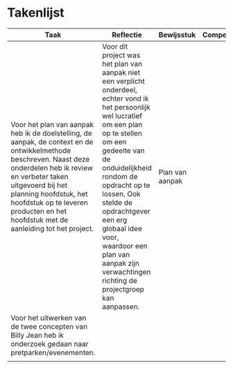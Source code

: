 Takenlijst
===========

| Taak                                                                                                                                                                                                                                                                                             	| Reflectie                                                                                                                                                                                                                                                                                                                                                            	| Bewijsstuk      	| Competentie 	|
|--------------------------------------------------------------------------------------------------------------------------------------------------------------------------------------------------------------------------------------------------------------------------------------------------	|----------------------------------------------------------------------------------------------------------------------------------------------------------------------------------------------------------------------------------------------------------------------------------------------------------------------------------------------------------------------	|-----------------	|:-----------:	|
| Voor het plan van aanpak heb ik de doelstelling, de aanpak, de context en de ontwikkelmethode beschreven. Naast deze onderdelen heb ik review en verbeter taken uitgevoerd bij het planning hoofdstuk, het hoofdstuk op te leveren producten en het hoofdstuk met de aanleiding tot het project. 	| Voor dit project was het plan van aanpak niet een verplicht onderdeel, echter vond ik het persoonlijk wel lucratief om een plan op te stellen om een gedeelte van de onduidelijkheid rondom de opdracht op te lossen. Ook stelde de opdrachtgever een erg globaal idee voor, waardoor een plan van aanpak zijn verwachtingen richting de projectgroep kan aanpassen. 	| Plan van aanpak 	|             	|
| Voor het uitwerken van de twee concepten van Billy Jean heb ik onderzoek gedaan naar pretparken/evenementen.                                                                                                                                                                                     	|                                                                                                                                                                                                                                                                                                                                                                      	|                 	|             	|
|                                                                                                                                                                                                                                                                                                  	|                                                                                                                                                                                                                                                                                                                                                                      	|                 	|             	|
